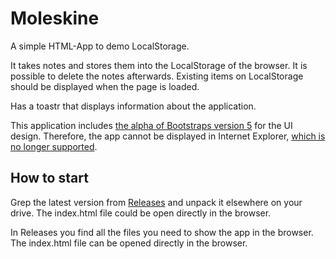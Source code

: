 # Moleskine
A simple HTML-App to demo LocalStorage. 

It takes notes and stores them into the LocalStorage of the browser. It is possible to delete the notes afterwards. Existing items on LocalStorage should be displayed when the page is loaded.

Has a toastr that displays information about the application.

This application includes [the alpha of Bootstraps version 5](https://v5.getbootstrap.com/) for the UI design. Therefore, the app cannot be displayed in Internet Explorer, [which is no longer supported](https://v5.getbootstrap.com/docs/5.0/getting-started/browsers-devices/#internet-explorer).

## How to start
Grep the latest version from [Releases](https://github.com/work-gkn/moleskine/releases) and unpack it elsewhere on your drive. The index.html file could be open directly in the browser.

In Releases you find all the files you need to show the app in the browser. The index.html file can be opened directly in the browser.

